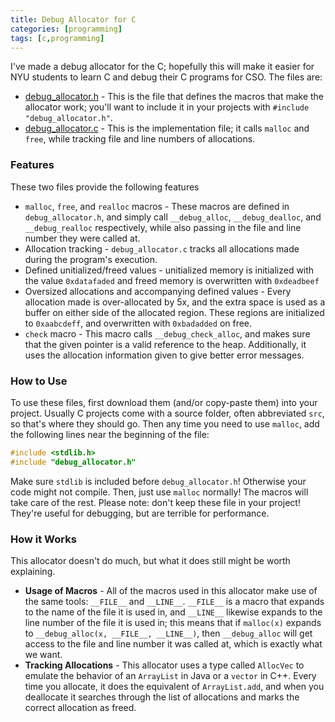 ```yaml
---
title: Debug Allocator for C
categories: [programming]
tags: [c,programming]
---
```

I've made a debug allocator for the C; hopefully this will make it easier for
NYU students to learn C and debug their C programs for CSO. The files are:

-  [debug_allocator.h](https://raw.githubusercontent.com/A1Liu/config/master/libs/c/debug_allocator.h) -
   This is the file that defines the macros that make the allocator work; you'll
   want to include it in your projects with `#include "debug_allocator.h"`.
-  [debug_allocator.c](https://raw.githubusercontent.com/A1Liu/config/master/libs/c/debug_allocator.c) -
   This is the implementation file; it calls `malloc` and `free`, while tracking
   file and line numbers of allocations.

### Features
These two files provide the following features

-  `malloc`, `free`, and `realloc` macros - These macros are defined in `debug_allocator.h`,
   and simply call `__debug_alloc`, `__debug_dealloc`, and `__debug_realloc` respectively,
   while also passing in the file and line number they were called at.
-  Allocation tracking - `debug_allocator.c` tracks all allocations made during
   the program's execution.
-  Defined unitialized/freed values - unitialized memory is initialized with the
   value `0xdatafaded` and freed memory is overwritten with `0xdeadbeef`
-  Oversized allocations and accompanying defined values - Every allocation made
   is over-allocated by 5x, and the extra space is used as a buffer on either side
   of the allocated region. These regions are initialized to `0xaabcdeff`, and
   overwritten with `0xbadadded` on free.
-  `check` macro - This macro calls `__debug_check_alloc`, and makes sure that
   the given pointer is a valid reference to the heap. Additionally, it uses the
   allocation information given to give better error messages.

### How to Use
To use these files, first download them (and/or copy-paste them) into your project.
Usually C projects come with a source folder, often abbreviated `src`, so that's
where they should go. Then any time you need to use `malloc`, add the following
lines near the beginning of the file:

```c
#include <stdlib.h>
#include "debug_allocator.h"
```

Make sure `stdlib` is included before `debug_allocator.h`! Otherwise your code
might not compile. Then, just use `malloc` normally! The macros will take care
of the rest. Please note: don't keep these file in your project! They're useful
for debugging, but are terrible for performance.

### How it Works
This allocator doesn't do much, but what it does still might be worth explaining.

-  **Usage of Macros** - All of the macros used in this allocator make use of the
   same tools: `__FILE__` and `__LINE__`. `__FILE__` is a macro that expands to
   the name of the file it is used in, and `__LINE__` likewise expands to the
   line number of the file it is used in; this means that if `malloc(x)` expands to
   `__debug_alloc(x, __FILE__, __LINE__)`, then `__debug_alloc` will get access
   to the file and line number it was called at, which is exactly what we want.
-  **Tracking Allocations** - This allocator uses a type called `AllocVec` to
   emulate the behavior of an `ArrayList` in Java or a `vector` in C++. Every time
   you allocate, it does the equivalent of `ArrayList.add`, and when you deallocate
   it searches through the list of allocations and marks the correct allocation
   as freed.

